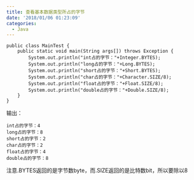 ```yaml
---
title: 查看基本数据类型所占的字节
date: '2018/01/06 01:23:09'
categories:
  - Java
---
```


```
public class MainTest {
    public static void main(String args[]) throws Exception {
        System.out.println("int占的字节："+Integer.BYTES);
        System.out.println("long占的字节："+Long.BYTES);
        System.out.println("short占的字节："+Short.BYTES);
        System.out.println("char占的字节："+Character.SIZE/8);
        System.out.println("float占的字节："+Float.SIZE/8);
        System.out.println("double占的字节："+Double.SIZE/8);
    }
}
```
输出：
```
int占的字节：4
long占的字节：8
short占的字节：2
char占的字节：2
float占的字节：4
double占的字节：8
```
注意.BYTES返回的是字节数byte，而.SIZE返回的是比特数bit，所以要除以8
                                                                                                                                                                                                                                                                                                                                                                                                                                                                                                                                                                                                                                                                                                                                                                                                                                                                                                                                                                                                                                                                                                                                                                                                                                                                                                                                                                                                                                                                                                                                                                                                                                                                                                                                                                                                                                                                                                                                                                                                                                                                                                                                                                                                                                                                                                                                                                                                                                                                                                                                                                                                                                                                                                                                                                                                                                                                                                                                                                                                                                                                                                                                                                                                                                                                                                                                                                                                                                                                                                                                                                                                                                                                                                                                                                                                                                                                                                                                                                                                                                                                                                                                                                                                                                                                                                                                                                                                                                                                                                                                                                                                                                                                                                                                                                                                                                                                                                                                                                                                                                                                                                                                                                                                                                                                                                                                                                                                                                                                                                                                                                                                                                                                                                                                                                                                                                                                                                                                                                                                                                                                                                                                                                                                                                                                                                                                                                                                                                                                                                                                                                                                                                                                                                                                                                                                                                                                                                                                                                                                                                                                                                                                                                                                                                                                                                                                                                                                                                                                                                                                                                                                                                                                                                                                                                                                                                                                                                                                                                                                                                                                                                                                                                                                                                                                                                                                                                                                                                                                                                                                                                                                                                                                                                                                                                                                                                                                                                                                                                                                                                                                                                                                                                                                                                                                                                                                                                                                                                                                                                                                                                                                                                                                                                                                                                                                                                                                                                     